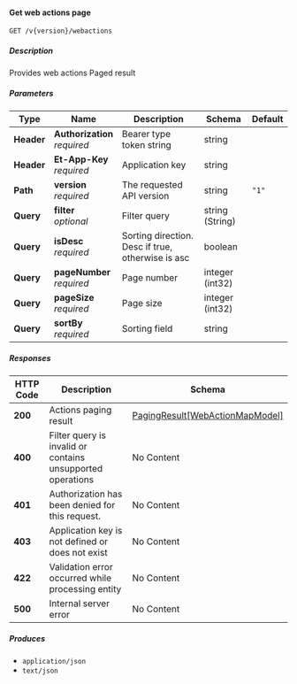 
<a name="webactions_getactionspage"></a>
#### Get web actions page
```
GET /v{version}/webactions
```


##### Description
Provides web actions Paged result


##### Parameters

|Type|Name|Description|Schema|Default|
|---|---|---|---|---|
|**Header**|**Authorization**  <br>*required*|Bearer type token string|string||
|**Header**|**Et-App-Key**  <br>*required*|Application key|string||
|**Path**|**version**  <br>*required*|The requested API version|string|`"1"`|
|**Query**|**filter**  <br>*optional*|Filter query|string (String)||
|**Query**|**isDesc**  <br>*required*|Sorting direction. Desc if true, otherwise is asc|boolean||
|**Query**|**pageNumber**  <br>*required*|Page number|integer (int32)||
|**Query**|**pageSize**  <br>*required*|Page size|integer (int32)||
|**Query**|**sortBy**  <br>*required*|Sorting field|string||


##### Responses

|HTTP Code|Description|Schema|
|---|---|---|
|**200**|Actions paging result|[PagingResult[WebActionMapModel]](#pagingresult-webactionmapmodel)|
|**400**|Filter query is invalid or contains unsupported operations|No Content|
|**401**|Authorization has been denied for this request.|No Content|
|**403**|Application key is not defined or does not exist|No Content|
|**422**|Validation error occurred while processing entity|No Content|
|**500**|Internal server error|No Content|


##### Produces

* `application/json`
* `text/json`



